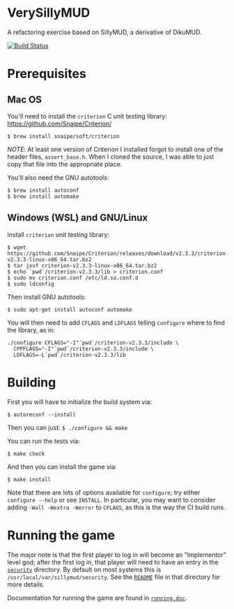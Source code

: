 # VerySillyMUD
A refactoring exercise based on SillyMUD, a derivative of DikuMUD.

[![Build Status](https://travis-ci.org/jonm/SillyMUD.svg?branch=master)](https://travis-ci.org/jonm/SillyMUD)

# Prerequisites

## Mac OS

You'll need to install the `criterion` C unit testing library:
https://github.com/Snaipe/Criterion/

```
$ brew install snaipe/soft/criterion
```

*NOTE*: At least one version of Criterion I installed forgot to install
one of the header files, `assert_base.h`. When I cloned the source, I was
able to just copy that file into the appropriate place.

You'll also need the GNU autotools:

```
$ brew install autoconf
$ brew install automake
```

## Windows (WSL) and GNU/Linux

Install `criterion` unit testing library:
```
$ wget https://github.com/Snaipe/Criterion/releases/download/v2.3.3/criterion-v2.3.3-linux-x86_64.tar.bz2
$ tar jxvf criterion-v2.3.3-linux-x86_64.tar.bz2
$ echo `pwd`/criterion-v2.3.3/lib > criterion.conf
$ sudo mv criterion.conf /etc/ld.so.conf.d
$ sudo ldconfig
```

Then install GNU autotools:
```
$ sudo apt-get install autoconf automake
```

You will then need to add `CFLAGS` and `LDFLAGS` telling `configure`
where to find the library, as in:
```
./configure CFLAGS="-I"`pwd`/criterion-v2.3.3/include \
  CPPFLAGS="-I"`pwd`/criterion-v2.3.3/include \
  LDFLAGS=-L`pwd`/criterion-v2.3.3/lib
```

# Building

First you will have to initialize the build system via:
```
$ autoreconf --install
```

Then you can just:
```$ ./configure && make```

You can run the tests via:

```$ make check```

And then you can install the game via:

```$ make install```

Note that there are lots of options available for `configure`; try
either `configure --help` or see `INSTALL`. In particular, you may
want to consider adding `-Wall -Wextra -Werror` to `CFLAGS`, as this
is the way the CI build runs.

# Running the game

The major note is that the first player to log in will become an
"Implementor" level god; after the first log in, that player will need
to have an entry in the [`security`](lib/security/) directory. By default on most systems
this is `/usr/local/var/sillymud/security`. See the [`README`](lib/security/README) file in
that directory for more details.

Documentation for running the game are found in [`running.doc`](doc/running.doc).
